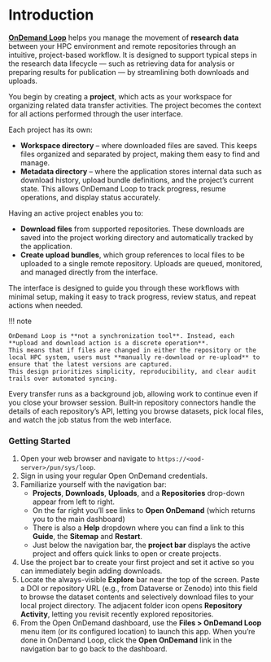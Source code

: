 # Introduction

[**OnDemand Loop**](https://github.com/IQSS/ondemand-loop) helps you manage the movement of **research data** between your HPC environment and remote repositories through an intuitive, project-based workflow.
It is designed to support typical steps in the research data lifecycle — such as retrieving data for analysis or preparing results for publication — by streamlining both downloads and uploads.

You begin by creating a **project**, which acts as your workspace for organizing related data transfer activities.
The project becomes the context for all actions performed through the user interface.

Each project has its own:

- **Workspace directory** – where downloaded files are saved. This keeps files organized and separated by project, making them easy to find and manage.
- **Metadata directory** – where the application stores internal data such as download history, upload bundle definitions, and the project’s current state. This allows OnDemand Loop to track progress, resume operations, and display status accurately.

Having an active project enables you to:

- **Download files** from supported repositories. These downloads are saved into the project working directory and automatically tracked by the application.
- **Create upload bundles**, which group references to local files to be uploaded to a single remote repository. Uploads are queued, monitored, and managed directly from the interface.

The interface is designed to guide you through these workflows with minimal setup, making it easy to track progress, review status, and repeat actions when needed.

!!! note

    OnDemand Loop is **not a synchronization tool**. Instead, each **upload and download action is a discrete operation**.
    This means that if files are changed in either the repository or the local HPC system, users must **manually re-download or re-upload** to ensure that the latest versions are captured.
    This design prioritizes simplicity, reproducibility, and clear audit trails over automated syncing.


Every transfer runs as a background job, allowing work to continue even if you close your browser session.
Built‑in repository connectors handle the details of each repository’s API, letting you browse datasets, pick local files, and watch the job status from the web interface.

### Getting Started

1. Open your web browser and navigate to `https://<ood-server>/pun/sys/loop`.
2. Sign in using your regular Open OnDemand credentials.
3. Familiarize yourself with the navigation bar:
    - **Projects**, **Downloads**, **Uploads**, and a **Repositories** drop-down appear from left to right.
    - On the far right you’ll see links to **Open OnDemand** (which returns you to the main dashboard)
    - There is also a **Help** dropdown where you can find a link to this **Guide**, the **Sitemap** and **Restart**.
    - Just below the navigation bar, the **project bar** displays the active project and offers quick links to open or create projects.
4. Use the project bar to create your first project and set it active so you can immediately begin adding downloads.
5. Locate the always-visible **Explore** bar near the top of the screen. Paste a DOI or repository URL (e.g., from Dataverse or Zenodo) into this field to browse the dataset contents and selectively download files to your local project directory. The adjacent folder icon opens **Repository Activity**, letting you revisit recently explored repositories.
6. From the Open OnDemand dashboard, use the **Files > OnDemand Loop** menu item (or its configured location) to launch this app. When you’re done in OnDemand Loop, click the **Open OnDemand** link in the navigation bar to go back to the dashboard.
